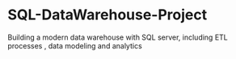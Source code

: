 # SQL-DataWarehouse-Project
Building a modern data warehouse with SQL server, including ETL processes , data modeling and analytics

